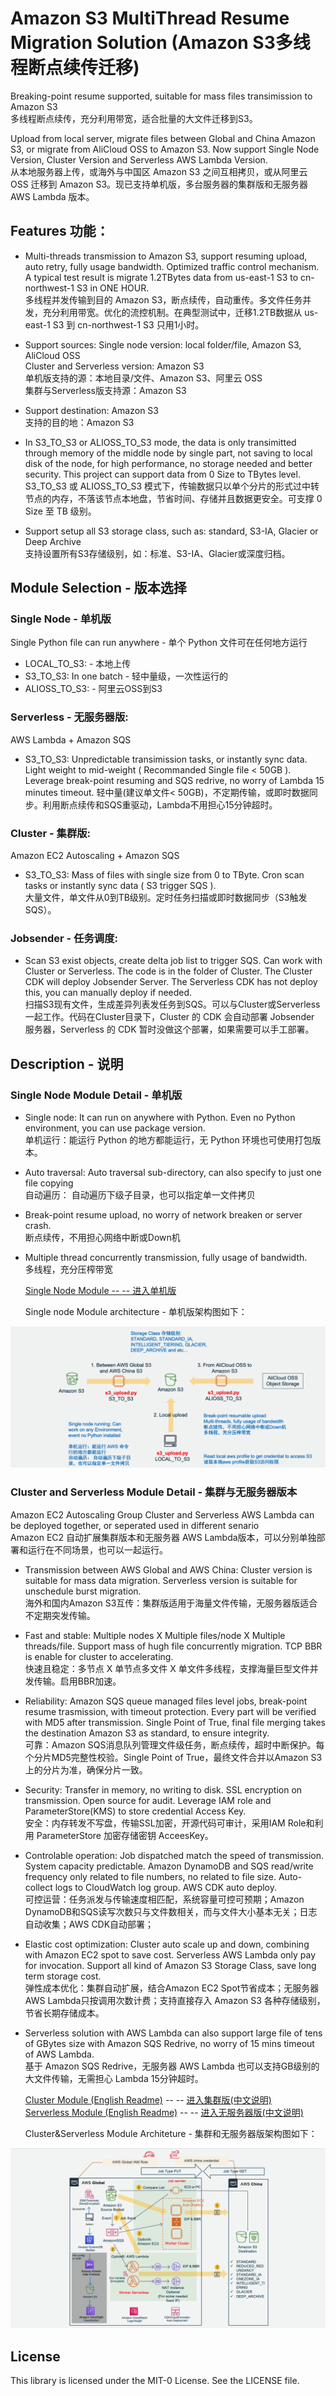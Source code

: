 # Amazon S3 MultiThread Resume Migration Solution  (Amazon S3多线程断点续传迁移)   

Breaking-point resume supported, suitable for mass files transimission to Amazon S3  
多线程断点续传，充分利用带宽，适合批量的大文件迁移到S3。  

Upload from local server, migrate files between Global and China Amazon S3, or migrate from AliCloud OSS to Amazon S3. Now support Single Node Version, Cluster Version and Serverless AWS Lambda Version.  
从本地服务器上传，或海外与中国区 Amazon S3 之间互相拷贝，或从阿里云 OSS 迁移到 Amazon S3。现已支持单机版，多台服务器的集群版和无服务器 AWS Lambda 版本。  
  
## Features 功能：  

* Multi-threads transmission to Amazon S3, support resuming upload, auto retry, fully usage bandwidth. Optimized traffic control mechanism. A typical test result is migrate 1.2TBytes data from us-east-1 S3 to cn-northwest-1 S3 in ONE HOUR.  
多线程并发传输到目的 Amazon S3，断点续传，自动重传。多文件任务并发，充分利用带宽。优化的流控机制。在典型测试中，迁移1.2TB数据从 us-east-1 S3 到 cn-northwest-1 S3 只用1小时。

* Support sources:
Single node version: local folder/file, Amazon S3, AliCloud OSS  
Cluster and Serverless version: Amazon S3  
单机版支持的源：本地目录/文件、Amazon S3、阿里云 OSS  
集群与Serverless版支持源：Amazon S3  

* Support destination: Amazon S3  
支持的目的地：Amazon S3  

* In S3_TO_S3 or ALIOSS_TO_S3 mode, the data is only transimitted through memory of the middle node by single part, not saving to local disk of the node, for high performance, no storage needed and better security. This project can support data from 0 Size to TBytes level.  
S3_TO_S3 或 ALIOSS_TO_S3 模式下，传输数据只以单个分片的形式过中转节点的内存，不落该节点本地盘，节省时间、存储并且数据更安全。可支撑 0 Size 至 TB 级别。  

* Support setup all S3 storage class, such as: standard, S3-IA, Glacier or Deep Archive  
支持设置所有S3存储级别，如：标准、S3-IA、Glacier或深度归档。  

## Module Selection - 版本选择  

### Single Node - 单机版  
Single Python file can run anywhere - 单个 Python 文件可在任何地方运行  
* LOCAL_TO_S3: - 本地上传   
* S3_TO_S3: In one batch - 轻中量级，一次性运行的   
* ALIOSS_TO_S3: - 阿里云OSS到S3  
### Serverless - 无服务器版:  
AWS Lambda + Amazon SQS  
* S3_TO_S3: Unpredictable transimission tasks, or instantly sync data. Light weight to mid-weight ( Recommanded Single file < 50GB ). Leverage break-point resuming and SQS redrive, no worry of Lambda 15 minutes timeout. 
轻中量(建议单文件< 50GB)，不定期传输，或即时数据同步。利用断点续传和SQS重驱动，Lambda不用担心15分钟超时。  
### Cluster - 集群版:  
Amazon EC2 Autoscaling + Amazon SQS 
* S3_TO_S3: Mass of files with single size from 0 to TByte. Cron scan tasks or instantly sync data ( S3 trigger SQS ).  
大量文件，单文件从0到TB级别。定时任务扫描或即时数据同步（S3触发SQS）。  
### Jobsender - 任务调度:  
* Scan S3 exist objects, create delta job list to trigger SQS. Can work with Cluster or Serverless. The code is in the folder of Cluster. The Cluster CDK will deploy Jobsender Server. The Serverless CDK has not deploy this, you can manually deploy if needed.  
扫描S3现有文件，生成差异列表发任务到SQS。可以与Cluster或Serverless一起工作。代码在Cluster目录下，Cluster 的 CDK 会自动部署 Jobsender 服务器，Serverless 的 CDK 暂时没做这个部署，如果需要可以手工部署。  

## Description - 说明
### Single Node Module Detail - 单机版  
* Single node: It can run on anywhere with Python. Even no Python environment, you can use package version.  
单机运行：能运行 Python 的地方都能运行，无 Python 环境也可使用打包版本。  
* Auto traversal: Auto traversal sub-directory, can also specify to just one file copying  
自动遍历： 自动遍历下级子目录，也可以指定单一文件拷贝  
* Break-point resume upload, no worry of network breaken or server crash.  
断点续传，不用担心网络中断或Down机  
* Multiple thread concurrently transmission, fully usage of bandwidth.  
多线程，充分压榨带宽  
  
  [Single Node Module -- -- 进入单机版](./single_node/)  
    
  Single node Module architecture - 单机版架构图如下：  
  
![SingleNode Diagram](./img/01.png)
  
  
### Cluster and Serverless Module Detail - 集群与无服务器版本  
Amazon EC2 Autoscaling Group Cluster and Serverless AWS Lambda can be deployed together, or seperated used in different senario  
Amazon EC2 自动扩展集群版本和无服务器 AWS Lambda版本，可以分别单独部署和运行在不同场景，也可以一起运行。  
* Transmission between AWS Global and AWS China: Cluster version is suitable for mass data migration. Serverless version is suitable for unschedule burst migration.  
海外和国内Amazon S3互传：集群版适用于海量文件传输，无服务器版适合不定期突发传输。  
* Fast and stable: Multiple nodes X Multiple files/node X Multiple threads/file. Support mass of hugh file concurrently migration. TCP BBR is enable for cluster to accelerating.  
快速且稳定：多节点 X 单节点多文件 X 单文件多线程，支撑海量巨型文件并发传输。启用BBR加速。  
* Reliability: Amazon SQS queue managed files level jobs, break-point resume trasmission, with timeout protection. Every part will be verified with MD5 after transmission. Single Point of True, final file merging takes the destination Amazon S3 as standard, to ensure integrity.  
可靠：Amazon SQS消息队列管理文件级任务，断点续传，超时中断保护。每个分片MD5完整性校验。Single Point of True，最终文件合并以Amazon S3上的分片为准，确保分片一致。  
* Security: Transfer in memory, no writing to disk. SSL encryption on transmission. Open source for audit. Leverage IAM role and ParameterStore(KMS) to store credential Access Key.  
安全：内存转发不写盘，传输SSL加密，开源代码可审计，采用IAM Role和利用 ParameterStore 加密存储密钥 AcceesKey。  
* Controlable operation: Job dispatched match the speed of transmission. System capacity predictable. Amazon DynamoDB and SQS read/write frequency only related to file numbers, no related to file size. Auto-collect logs to CloudWatch log group. AWS CDK auto deploy.   
可控运营：任务派发与传输速度相匹配，系统容量可控可预期；Amazon DynamoDB和SQS读写次数只与文件数相关，而与文件大小基本无关；日志自动收集；AWS CDK自动部署；  
* Elastic cost optimization: Cluster auto scale up and down, combining with Amazon EC2 spot to save cost. Serverless AWS Lambda only pay for invocation. Support all kind of Amazon S3 Storage Class, save long term storage cost.  
弹性成本优化：集群自动扩展，结合Amazon EC2 Spot节省成本；无服务器 AWS Lambda只按调用次数计费；支持直接存入 Amazon S3 各种存储级别，节省长期存储成本。  
* Serverless solution with AWS Lambda can also support large file of tens of GBytes size with Amazon SQS Redrive, no worry of 15 mins timeout of AWS Lambda.  
基于 Amazon SQS Redrive，无服务器 AWS Lambda 也可以支持GB级别的大文件传输，无需担心 Lambda 15分钟超时。  
  
  [Cluster Module (English Readme)](./cluster/README-English.md) -- -- [进入集群版(中文说明)](./cluster/)  
  [Serverless Module (English Readme)](./serverless/README-English.md) -- -- [进入无服务器版(中文说明)](./serverless/)  
      
  Cluster&Serverless Module Architeture - 集群和无服务器版架构图如下：  
  
![Cluster Diagram](./img/02.png)  
  
## License

This library is licensed under the MIT-0 License. See the LICENSE file.
